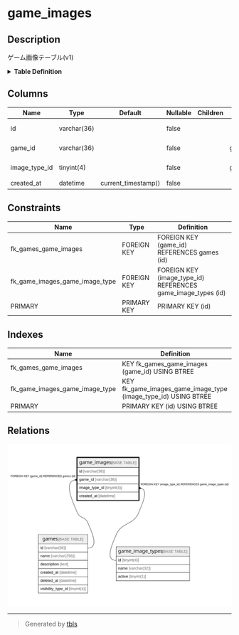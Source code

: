# game_images

## Description

ゲーム画像テーブル(v1)

<details>
<summary><strong>Table Definition</strong></summary>

```sql
CREATE TABLE `game_images` (
  `id` varchar(36) NOT NULL,
  `game_id` varchar(36) NOT NULL,
  `image_type_id` tinyint(4) NOT NULL,
  `created_at` datetime NOT NULL DEFAULT current_timestamp(),
  PRIMARY KEY (`id`),
  KEY `fk_game_images_game_image_type` (`image_type_id`),
  KEY `fk_games_game_images` (`game_id`),
  CONSTRAINT `fk_game_images_game_image_type` FOREIGN KEY (`image_type_id`) REFERENCES `game_image_types` (`id`),
  CONSTRAINT `fk_games_game_images` FOREIGN KEY (`game_id`) REFERENCES `games` (`id`)
) ENGINE=InnoDB DEFAULT CHARSET=utf8mb4
```

</details>

## Columns

| Name | Type | Default | Nullable | Children | Parents | Comment |
| ---- | ---- | ------- | -------- | -------- | ------- | ------- |
| id | varchar(36) |  | false |  |  | ゲーム画像UUID |
| game_id | varchar(36) |  | false |  | [games](games.md) | ゲームUUID |
| image_type_id | tinyint(4) |  | false |  | [game_image_types](game_image_types.md) | 画像の種類のUUID |
| created_at | datetime | current_timestamp() | false |  |  | 作成日時 |

## Constraints

| Name | Type | Definition |
| ---- | ---- | ---------- |
| fk_games_game_images | FOREIGN KEY | FOREIGN KEY (game_id) REFERENCES games (id) |
| fk_game_images_game_image_type | FOREIGN KEY | FOREIGN KEY (image_type_id) REFERENCES game_image_types (id) |
| PRIMARY | PRIMARY KEY | PRIMARY KEY (id) |

## Indexes

| Name | Definition |
| ---- | ---------- |
| fk_games_game_images | KEY fk_games_game_images (game_id) USING BTREE |
| fk_game_images_game_image_type | KEY fk_game_images_game_image_type (image_type_id) USING BTREE |
| PRIMARY | PRIMARY KEY (id) USING BTREE |

## Relations

![er](game_images.svg)

---

> Generated by [tbls](https://github.com/k1LoW/tbls)
